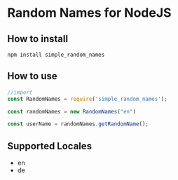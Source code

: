 # Random Names for NodeJS
## How to install
`npm install simple_random_names`
## How to use
```JavaScript
//import
const RandomNames = require('simple_random_names');

const randomNames = new RandomNames("en")

const userName = randomNames.getRandomName();
```

## Supported Locales
- en
- de
